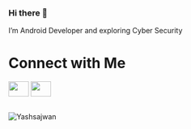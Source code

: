 ### Hi there 👋

I’m Android Developer and exploring Cyber Security

<h1>Connect with Me</h1>
<p align="left">
<a href="https://linkedin.com/in/ashishhhh" target="blank"><img align="center" src="https://raw.githubusercontent.com/rahuldkjain/github-profile-readme-generator/master/src/images/icons/Social/linked-in-alt.svg"  height="30" width="40" /></a>
<a href="https://instagram.com/app.src" target="blank"><img align="center" src="https://raw.githubusercontent.com/rahuldkjain/github-profile-readme-generator/master/src/images/icons/Social/instagram.svg" height="30" width="40" /></a>
</p>

<br>

 <img src="https://komarev.com/ghpvc/?username=app-src&label=visitors%20" alt="Yashsajwan" />
 


